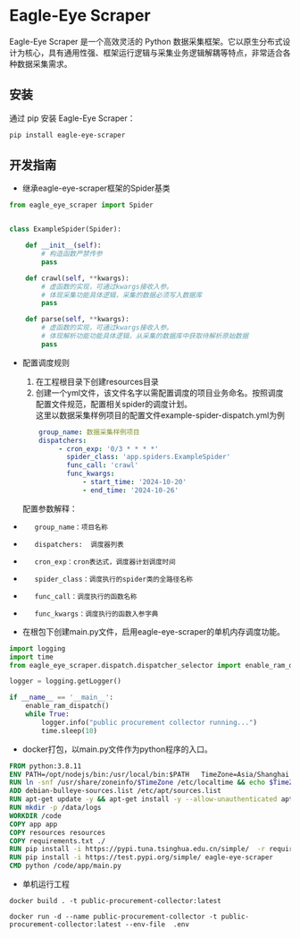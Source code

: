 # Eagle-Eye Scraper

Eagle-Eye Scraper 是一个高效灵活的 Python 数据采集框架。它以原生分布式设计为核心，具有通用性强、框架运行逻辑与采集业务逻辑解耦等特点，非常适合各种数据采集需求。

## 安装

通过 pip 安装 Eagle-Eye Scraper：

```bash
pip install eagle-eye-scraper
```

## 开发指南

* 继承eagle-eye-scraper框架的Spider基类

```python
from eagle_eye_scraper import Spider


class ExampleSpider(Spider):

    def __init__(self):
        # 构造函数严禁传参
        pass

    def crawl(self, **kwargs):
        # 虚函数的实现，可通过kwargs接收入参。
        # 体现采集功能具体逻辑，采集的数据必须写入数据库
        pass

    def parse(self, **kwargs):
        # 虚函数的实现，可通过kwargs接收入参。
        # 体现解析功能功能具体逻辑，从采集的数据库中获取待解析原始数据
        pass
```

* 配置调度规则
    1. 在工程根目录下创建resources目录
    2. 创建一个yml文件，该文件名字以需配置调度的项目业务命名。按照调度配置文件规范，配置相关spider的调度计划。  
       这里以数据采集样例项目的配置文件example-spider-dispatch.yml为例

   ``` yaml
       group_name: 数据采集样例项目  
       dispatchers:
            - cron_exp: '0/3 * * * *'
              spider_class: 'app.spiders.ExampleSpider'
              func_call: 'crawl'
              func_kwargs:
                  - start_time: '2024-10-20'
                  - end_time: '2024-10-26'
  ```

  配置参数解释：
*        group_name：项目名称
*        dispatchers:  调度器列表
*        cron_exp：cron表达式，调度器计划调度时间
*        spider_class：调度执行的spider类的全路径名称
*        func_call：调度执行的函数名称
*        func_kwargs：调度执行的函数入参字典


* 在根包下创建main.py文件，启用eagle-eye-scraper的单机内存调度功能。

```python
import logging
import time
from eagle_eye_scraper.dispatch.dispatcher_selector import enable_ram_dispatch

logger = logging.getLogger()

if __name__ == '__main__':
    enable_ram_dispatch()
    while True:
        logger.info("public procurement collector running...")
        time.sleep(10)
``` 

* docker打包，以main.py文件作为python程序的入口。

```dockerfile
FROM python:3.8.11  
ENV PATH=/opt/nodejs/bin:/usr/local/bin:$PATH 	TimeZone=Asia/Shanghai PYTHONPATH=/code NODE_PATH=/opt/node_modules  
RUN ln -snf /usr/share/zoneinfo/$TimeZone /etc/localtime && echo $TimeZone > /etc/timezone  
ADD debian-bulleye-sources.list /etc/apt/sources.list  
RUN apt-get update -y && apt-get install -y --allow-unauthenticated apt-transport-https supervisor 
RUN mkdir -p /data/logs
WORKDIR /code
COPY app app
COPY resources resources
COPY requirements.txt ./
RUN pip install -i https://pypi.tuna.tsinghua.edu.cn/simple/  -r requirements.txt
RUN pip install -i https://test.pypi.org/simple/ eagle-eye-scraper
CMD python /code/app/main.py
```

* 单机运行工程

```shell
docker build . -t public-procurement-collector:latest

docker run -d --name public-procurement-collector -t public-procurement-collector:latest --env-file  .env
```
    	
    	




   	
 

